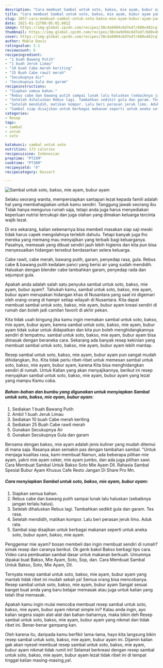 ```yaml
---
description: "Cara membuat Sambal untuk soto, bakso, mie ayam, bubur ayam yang lezat Untuk Jualan"
title: "Cara membuat Sambal untuk soto, bakso, mie ayam, bubur ayam yang lezat Untuk Jualan"
slug: 1057-cara-membuat-sambal-untuk-soto-bakso-mie-ayam-bubur-ayam-yang-lezat-untuk-jualan
date: 2021-01-22T08:05:02.601Z
image: https://img-global.cpcdn.com/recipes/30c4a9d94c6d7ed7/680x482cq70/sambal-untuk-soto-bakso-mie-ayam-bubur-ayam-foto-resep-utama.jpg
thumbnail: https://img-global.cpcdn.com/recipes/30c4a9d94c6d7ed7/680x482cq70/sambal-untuk-soto-bakso-mie-ayam-bubur-ayam-foto-resep-utama.jpg
cover: https://img-global.cpcdn.com/recipes/30c4a9d94c6d7ed7/680x482cq70/sambal-untuk-soto-bakso-mie-ayam-bubur-ayam-foto-resep-utama.jpg
author: Mable Davis
ratingvalue: 3.1
reviewcount: 6
recipeingredient:
- "1 buah Bawang Putih"
- "1 buah Jeruk Limau"
- "10 buah Cabe merah keriting"
- "25 Buah Cabe rawit merah"
- "Secukupnya Air"
- "Secukupnya Gula dan garam"
recipeinstructions:
- "Siapkan semua bahan."
- "Rebus cabe dan bawang putih sampai lunak lalu haluskan (sebaiknya jangan terlalu halus)."
- "Setelah dihaluskan Rebus lagi. Tambahkan sedikit gula dan garam. Tes rasa."
- "Setelah mendidih, matikan kompor. Lalu beri perasan jeruk limo. Aduk rata."
- "Sambal siap disajikan untuk berbagai makanan seperti untuk aneka soto, bubur ayam, bakso, mie ayam."
categories:
- Resep
tags:
- sambal
- untuk
- soto

katakunci: sambal untuk soto 
nutrition: 173 calories
recipecuisine: Indonesian
preptime: "PT25M"
cooktime: "PT36M"
recipeyield: "4"
recipecategory: Dessert

---
```



![Sambal untuk soto, bakso, mie ayam, bubur ayam](https://img-global.cpcdn.com/recipes/30c4a9d94c6d7ed7/680x482cq70/sambal-untuk-soto-bakso-mie-ayam-bubur-ayam-foto-resep-utama.jpg)

Selaku seorang wanita, mempersiapkan santapan lezat kepada famili adalah hal yang membahagiakan untuk kamu sendiri. Tanggung jawab seorang ibu Tidak hanya mengurus rumah saja, tetapi anda juga harus menyediakan keperluan nutrisi tercukupi dan juga olahan yang dimakan keluarga tercinta wajib lezat.

Di era  sekarang, kalian sebenarnya bisa membeli masakan siap saji meski tidak harus capek mengolahnya terlebih dahulu. Tetapi banyak juga lho mereka yang memang mau menyajikan yang terbaik bagi keluarganya. Pasalnya, memasak yang dibuat sendiri jauh lebih higienis dan kita pun bisa menyesuaikan hidangan tersebut berdasarkan selera keluarga. 

Cabe rawit, cabe merah, bawang putih, garam, penyedap rasa, gula. Rebus cabe &amp; bawang putih kedalam panci yang berisi air yang sudah mendidih. Haluskan dengan blender cabe tambahkan garam, penyedap rada dan sejumput gula.

Apakah anda adalah salah satu penyuka sambal untuk soto, bakso, mie ayam, bubur ayam?. Tahukah kamu, sambal untuk soto, bakso, mie ayam, bubur ayam merupakan hidangan khas di Nusantara yang saat ini digemari oleh orang-orang di hampir setiap wilayah di Nusantara. Kita dapat membuat sambal untuk soto, bakso, mie ayam, bubur ayam kreasi sendiri di rumah dan boleh jadi camilan favorit di akhir pekan.

Kita tidak usah bingung jika kamu ingin memakan sambal untuk soto, bakso, mie ayam, bubur ayam, karena sambal untuk soto, bakso, mie ayam, bubur ayam tidak sukar untuk didapatkan dan kita pun boleh menghidangkannya sendiri di tempatmu. sambal untuk soto, bakso, mie ayam, bubur ayam bisa dimasak dengan beraneka cara. Sekarang ada banyak resep kekinian yang membuat sambal untuk soto, bakso, mie ayam, bubur ayam lebih mantap.

Resep sambal untuk soto, bakso, mie ayam, bubur ayam pun sangat mudah dihidangkan, lho. Kita tidak perlu ribet-ribet untuk memesan sambal untuk soto, bakso, mie ayam, bubur ayam, karena Kita bisa menghidangkan sendiri di rumah. Untuk Kalian yang akan menyajikannya, berikut ini resep menyajikan sambal untuk soto, bakso, mie ayam, bubur ayam yang lezat yang mampu Kamu coba.

<!--inarticleads1-->

##### Bahan-bahan dan bumbu yang digunakan untuk menyiapkan Sambal untuk soto, bakso, mie ayam, bubur ayam:

1. Sediakan 1 buah Bawang Putih
1. Ambil 1 buah Jeruk Limau
1. Sediakan 10 buah Cabe merah keriting
1. Sediakan 25 Buah Cabe rawit merah
1. Gunakan Secukupnya Air
1. Gunakan Secukupnya Gula dan garam


Bersama dengan bakso, mie ayam adalah jenis kuliner yang mudah ditemui di mana saja. Rasanya akan semakin pas dengan tambahan sambal. &#34;Untuk menjaga kualitas rasa, kami membuat Namun, ada beberapa pilihan mie ayam, yakni mie ayam ceker, mie ayam jumbo, dan ada juga pilihan sawi. Cara Membuat Sambal Untuk Bakso Soto Mie Ayam Dll. Rahasia Sambal Spesial Bubur Ayam Khusus Cafe Resto Jangan Di Share Pro Mn. 

<!--inarticleads2-->

##### Cara menyiapkan Sambal untuk soto, bakso, mie ayam, bubur ayam:

1. Siapkan semua bahan.
1. Rebus cabe dan bawang putih sampai lunak lalu haluskan (sebaiknya jangan terlalu halus).
1. Setelah dihaluskan Rebus lagi. Tambahkan sedikit gula dan garam. Tes rasa.
1. Setelah mendidih, matikan kompor. Lalu beri perasan jeruk limo. Aduk rata.
1. Sambal siap disajikan untuk berbagai makanan seperti untuk aneka soto, bubur ayam, bakso, mie ayam.


Penggemar mie ayam? bosan membeli dan ingin membuat sendiri di rumah? simak resep dan caranya berikut. Ok genk bakol Bakso berbagi tips cara. Video cara pembuatan sambal dasar untuk makanan berkuah. Umumnya dipakai buat Bakso, Mie Ayam, Soto, Sop, dan. Cara Membuat Sambal Untuk Bakso, Soto, Mie Ayam, Dll. 

Ternyata resep sambal untuk soto, bakso, mie ayam, bubur ayam yang mantab tidak ribet ini mudah sekali ya! Semua orang bisa mencobanya. Resep sambal untuk soto, bakso, mie ayam, bubur ayam Sangat sesuai banget buat anda yang baru belajar memasak atau juga untuk kalian yang telah lihai memasak.

Apakah kamu ingin mulai mencoba membuat resep sambal untuk soto, bakso, mie ayam, bubur ayam nikmat simple ini? Kalau anda ingin, ayo kalian segera siapin alat-alat dan bahan-bahannya, maka bikin deh Resep sambal untuk soto, bakso, mie ayam, bubur ayam yang nikmat dan tidak ribet ini. Benar-benar gampang kan. 

Oleh karena itu, daripada kamu berfikir lama-lama, hayo kita langsung bikin resep sambal untuk soto, bakso, mie ayam, bubur ayam ini. Dijamin kalian gak akan nyesel membuat resep sambal untuk soto, bakso, mie ayam, bubur ayam nikmat tidak rumit ini! Selamat berkreasi dengan resep sambal untuk soto, bakso, mie ayam, bubur ayam lezat tidak ribet ini di tempat tinggal kalian masing-masing,ya!.

